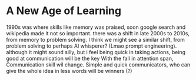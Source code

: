 # A New Age of Learning

1990s was where skills like memory was praised, soon google search and wikipedia made it not so important. there was a shift in late 2000s to 2010s, from memory to problem solving. 
I think we might see a similar shift, from problem solving to perhaps AI whisperer? (Lmao prompt engineering). although it might sound silly, but i feel being quick in taking actions, being good at communication will be the key
With the fall in attention span, Communication skill wil change. Simple and quick communicators, who can give the whole idea in less words will be winners (?)
